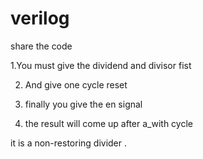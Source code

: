 verilog
=======

share the code


1.You must give the dividend and divisor fist

2. And give one cycle reset 

3. finally you give the en signal

4. the result will come up after a_with cycle


it is a non-restoring divider .
